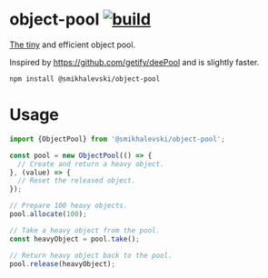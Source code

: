 # object-pool [![build](https://github.com/smikhalevski/object-pool/actions/workflows/master.yml/badge.svg?branch=master&event=push)](https://github.com/smikhalevski/object-pool/actions/workflows/master.yml)

[The tiny](https://bundlephobia.com/package/@smikhalevski/object-pool) and efficient object pool.

Inspired by https://github.com/getify/deePool and is slightly faster.

```shell
npm install @smikhalevski/object-pool
```

# Usage

```ts
import {ObjectPool} from '@smikhalevski/object-pool';

const pool = new ObjectPool(() => {
  // Create and return a heavy object.
}, (value) => {
  // Reset the released object. 
});

// Prepare 100 heavy objects.
pool.allocate(100);

// Take a heavy object from the pool.
const heavyObject = pool.take();

// Return heavy object back to the pool.
pool.release(heavyObject);
```
